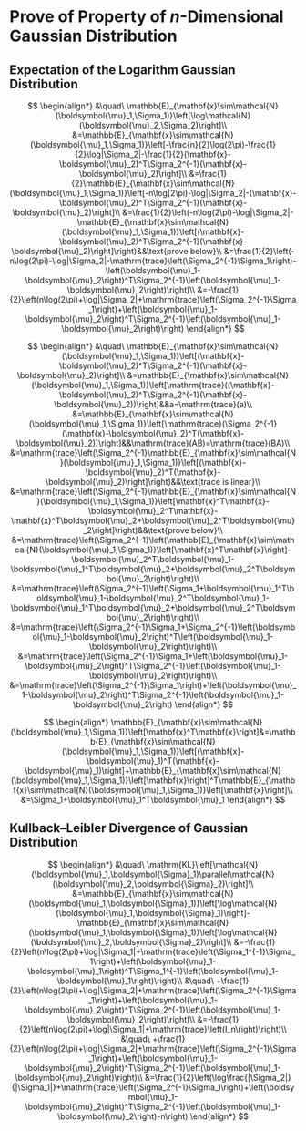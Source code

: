 # Prove of Property of $n$-Dimensional Gaussian Distribution

## Expectation of the Logarithm Gaussian Distribution

$$
\begin{align*}
&\quad\ \mathbb{E}_{\mathbf{x}\sim\mathcal{N}(\boldsymbol{\mu}_1,\Sigma_1)}\left[\log\mathcal{N}(\boldsymbol{\mu}_2,\Sigma_2)\right]\\
&=\mathbb{E}_{\mathbf{x}\sim\mathcal{N}(\boldsymbol{\mu}_1,\Sigma_1)}\left[-\frac{n}{2}\log(2\pi)-\frac{1}{2}\log|\Sigma_2|-\frac{1}{2}(\mathbf{x}-\boldsymbol{\mu}_2)^T\Sigma_2^{-1}(\mathbf{x}-\boldsymbol{\mu}_2)\right]\\
&=\frac{1}{2}\mathbb{E}_{\mathbf{x}\sim\mathcal{N}(\boldsymbol{\mu}_1,\Sigma_1)}\left[-n\log(2\pi)-\log|\Sigma_2|-(\mathbf{x}-\boldsymbol{\mu}_2)^T\Sigma_2^{-1}(\mathbf{x}-\boldsymbol{\mu}_2)\right]\\
&=\frac{1}{2}\left(-n\log(2\pi)-\log|\Sigma_2|-\mathbb{E}_{\mathbf{x}\sim\mathcal{N}(\boldsymbol{\mu}_1,\Sigma_1)}\left[(\mathbf{x}-\boldsymbol{\mu}_2)^T\Sigma_2^{-1}(\mathbf{x}-\boldsymbol{\mu}_2)\right]\right)&&\text{prove below}\\
&=\frac{1}{2}\left(-n\log(2\pi)-\log|\Sigma_2|-\mathrm{trace}\left(\Sigma_2^{-1}\Sigma_1\right)-\left(\boldsymbol{\mu}_1-\boldsymbol{\mu}_2\right)^T\Sigma_2^{-1}\left(\boldsymbol{\mu}_1-\boldsymbol{\mu}_2\right)\right)\\
&=-\frac{1}{2}\left(n\log(2\pi)+\log|\Sigma_2|+\mathrm{trace}\left(\Sigma_2^{-1}\Sigma_1\right)+\left(\boldsymbol{\mu}_1-\boldsymbol{\mu}_2\right)^T\Sigma_2^{-1}\left(\boldsymbol{\mu}_1-\boldsymbol{\mu}_2\right)\right)
\end{align*}
$$

$$
\begin{align*}
&\quad\ \mathbb{E}_{\mathbf{x}\sim\mathcal{N}(\boldsymbol{\mu}_1,\Sigma_1)}\left[(\mathbf{x}-\boldsymbol{\mu}_2)^T\Sigma_2^{-1}(\mathbf{x}-\boldsymbol{\mu}_2)\right]\\
&=\mathbb{E}_{\mathbf{x}\sim\mathcal{N}(\boldsymbol{\mu}_1,\Sigma_1)}\left[\mathrm{trace}((\mathbf{x}-\boldsymbol{\mu}_2)^T\Sigma_2^{-1}(\mathbf{x}-\boldsymbol{\mu}_2))\right]&&a=\mathrm{trace}(a)\\
&=\mathbb{E}_{\mathbf{x}\sim\mathcal{N}(\boldsymbol{\mu}_1,\Sigma_1)}\left[\mathrm{trace}(\Sigma_2^{-1}(\mathbf{x}-\boldsymbol{\mu}_2)^T(\mathbf{x}-\boldsymbol{\mu}_2))\right]&&\mathrm{trace}(AB)=\mathrm{trace}(BA)\\
&=\mathrm{trace}\left(\Sigma_2^{-1}\mathbb{E}_{\mathbf{x}\sim\mathcal{N}(\boldsymbol{\mu}_1,\Sigma_1)}\left[(\mathbf{x}-\boldsymbol{\mu}_2)^T(\mathbf{x}-\boldsymbol{\mu}_2)\right]\right)&&\text{trace is linear}\\
&=\mathrm{trace}\left(\Sigma_2^{-1}\mathbb{E}_{\mathbf{x}\sim\mathcal{N}(\boldsymbol{\mu}_1,\Sigma_1)}\left[\mathbf{x}^T\mathbf{x}-\boldsymbol{\mu}_2^T\mathbf{x}-\mathbf{x}^T\boldsymbol{\mu}_2+\boldsymbol{\mu}_2^T\boldsymbol{\mu}_2\right]\right)&&\text{prove below}\\
&=\mathrm{trace}\left(\Sigma_2^{-1}\left(\mathbb{E}_{\mathbf{x}\sim\mathcal{N}(\boldsymbol{\mu}_1,\Sigma_1)}\left[\mathbf{x}^T\mathbf{x}\right]-\boldsymbol{\mu}_2^T\boldsymbol{\mu}_1-\boldsymbol{\mu}_1^T\boldsymbol{\mu}_2+\boldsymbol{\mu}_2^T\boldsymbol{\mu}_2\right)\right)\\
&=\mathrm{trace}\left(\Sigma_2^{-1}\left(\Sigma_1+\boldsymbol{\mu}_1^T\boldsymbol{\mu}_1-\boldsymbol{\mu}_2^T\boldsymbol{\mu}_1-\boldsymbol{\mu}_1^T\boldsymbol{\mu}_2+\boldsymbol{\mu}_2^T\boldsymbol{\mu}_2\right)\right)\\
&=\mathrm{trace}\left(\Sigma_2^{-1}\Sigma_1+\Sigma_2^{-1}\left(\boldsymbol{\mu}_1-\boldsymbol{\mu}_2\right)^T\left(\boldsymbol{\mu}_1-\boldsymbol{\mu}_2\right)\right)\\
&=\mathrm{trace}\left(\Sigma_2^{-1}\Sigma_1+\left(\boldsymbol{\mu}_1-\boldsymbol{\mu}_2\right)^T\Sigma_2^{-1}\left(\boldsymbol{\mu}_1-\boldsymbol{\mu}_2\right)\right)\\
&=\mathrm{trace}\left(\Sigma_2^{-1}\Sigma_1\right)+\left(\boldsymbol{\mu}_1-\boldsymbol{\mu}_2\right)^T\Sigma_2^{-1}\left(\boldsymbol{\mu}_1-\boldsymbol{\mu}_2\right)
\end{align*}
$$

$$
\begin{align*}
\mathbb{E}_{\mathbf{x}\sim\mathcal{N}(\boldsymbol{\mu}_1,\Sigma_1)}\left[\mathbf{x}^T\mathbf{x}\right]&=\mathbb{E}_{\mathbf{x}\sim\mathcal{N}(\boldsymbol{\mu}_1,\Sigma_1)}\left[(\mathbf{x}-\boldsymbol{\mu}_1)^T(\mathbf{x}-\boldsymbol{\mu}_1)\right]+\mathbb{E}_{\mathbf{x}\sim\mathcal{N}(\boldsymbol{\mu}_1,\Sigma_1)}\left[\mathbf{x}\right]^T\mathbb{E}_{\mathbf{x}\sim\mathcal{N}(\boldsymbol{\mu}_1,\Sigma_1)}\left[\mathbf{x}\right]\\
&=\Sigma_1+\boldsymbol{\mu}_1^T\boldsymbol{\mu}_1
\end{align*}
$$

## Kullback–Leibler Divergence of Gaussian Distribution

$$
\begin{align*}
&\quad\ \mathrm{KL}\left[\mathcal{N}(\boldsymbol{\mu}_1,\boldsymbol{\Sigma}_1)\parallel\mathcal{N}(\boldsymbol{\mu}_2,\boldsymbol{\Sigma}_2)\right]\\
&=\mathbb{E}_{\mathbf{x}\sim\mathcal{N}(\boldsymbol{\mu}_1,\boldsymbol{\Sigma}_1)}\left[\log\mathcal{N}(\boldsymbol{\mu}_1,\boldsymbol{\Sigma}_1)\right]-\mathbb{E}_{\mathbf{x}\sim\mathcal{N}(\boldsymbol{\mu}_1,\boldsymbol{\Sigma}_1)}\left[\log\mathcal{N}(\boldsymbol{\mu}_2,\boldsymbol{\Sigma}_2)\right]\\
&=-\frac{1}{2}\left(n\log(2\pi)+\log|\Sigma_1|+\mathrm{trace}\left(\Sigma_1^{-1}\Sigma_1\right)+\left(\boldsymbol{\mu}_1-\boldsymbol{\mu}_1\right)^T\Sigma_1^{-1}\left(\boldsymbol{\mu}_1-\boldsymbol{\mu}_1\right)\right)\\
&\quad\ +\frac{1}{2}\left(n\log(2\pi)+\log|\Sigma_2|+\mathrm{trace}\left(\Sigma_2^{-1}\Sigma_1\right)+\left(\boldsymbol{\mu}_1-\boldsymbol{\mu}_2\right)^T\Sigma_2^{-1}\left(\boldsymbol{\mu}_1-\boldsymbol{\mu}_2\right)\right)\\
&=-\frac{1}{2}\left(n\log(2\pi)+\log|\Sigma_1|+\mathrm{trace}\left(I_n\right)\right)\\
&\quad\ +\frac{1}{2}\left(n\log(2\pi)+\log|\Sigma_2|+\mathrm{trace}\left(\Sigma_2^{-1}\Sigma_1\right)+\left(\boldsymbol{\mu}_1-\boldsymbol{\mu}_2\right)^T\Sigma_2^{-1}\left(\boldsymbol{\mu}_1-\boldsymbol{\mu}_2\right)\right)\\
&=\frac{1}{2}\left(\log\frac{|\Sigma_2|}{|\Sigma_1|}+\mathrm{trace}\left(\Sigma_2^{-1}\Sigma_1\right)+\left(\boldsymbol{\mu}_1-\boldsymbol{\mu}_2\right)^T\Sigma_2^{-1}\left(\boldsymbol{\mu}_1-\boldsymbol{\mu}_2\right)-n\right)
\end{align*}
$$

